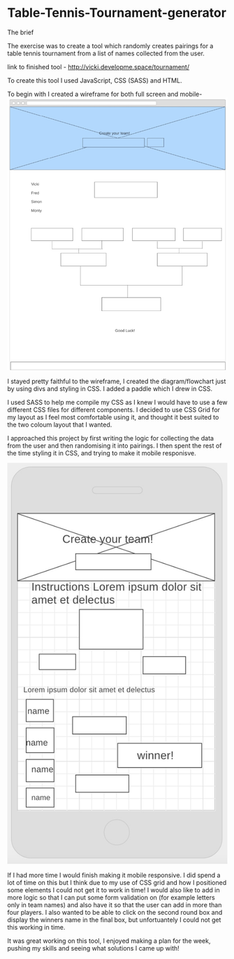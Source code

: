 # Table-Tennis-Tournament-generator

The brief

The exercise was to create a tool which randomly creates pairings for a table tennis tournament from a list of names collected from the user.

link to finished tool - http://vicki.developme.space/tournament/

To create this tool I used JavaScript, CSS (SASS) and HTML.

To begin with I created a wireframe for both full screen and mobile-
![screenshot](images/wireframe.jpg)

I stayed pretty faithful to the wireframe, I created the diagram/flowchart just by using divs and styling in CSS. I added a paddle which I drew in CSS.

I used SASS to help me compile my CSS as I knew I would have to use a few different CSS files for different components.
I decided to use CSS Grid for my layout as I feel most comfortable using it, and thought it best suited to the two coloum layout that I wanted. 

I approached this project by first writing the logic for collecting the data from the user and then randomising it into pairings. I then spent the rest of the time styling it in CSS, and trying to make it mobile responisve.

![screenshot](images/mobilewireframe.jpg)

If I had more time I would finish making it mobile responsive. I did spend a lot of time on this but I think due to my use of CSS grid and how I positioned some elements I could not get it to work in time! I would also like to add in more logic so that I can put some form validation on (for example letters only in team names) and also have it so that the user can add in more than four players. I also wanted to be able to click on the second round box and display the winners name in the final box, but unfortuantely I could not get this working in time.

It was great working on this tool, I enjoyed making a plan for the week, pushing my skills and seeing what solutions I came up with!

